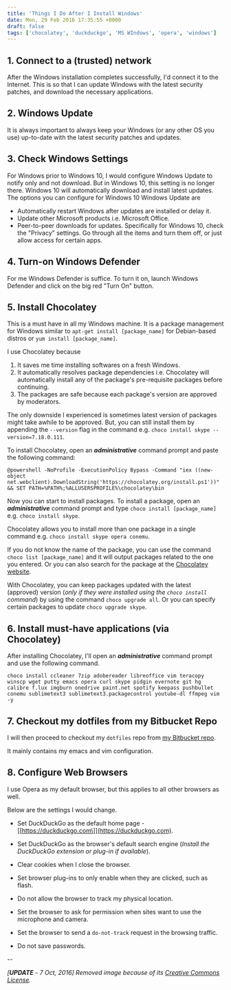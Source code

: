 ```yaml
---
title: 'Things I Do After I Install Windows'
date: Mon, 29 Feb 2016 17:35:55 +0000
draft: false
tags: ['chocolatey', 'duckduckgo', 'MS WIndows', 'opera', 'windows']
---
```


1\. Connect to a (trusted) network
----------------------------------

After the Windows installation completes successfully, I'd connect it to the Internet. This is so that I can update Windows with the latest security patches, and download the necessary applications.

2\. Windows Update
------------------

It is always important to always keep your Windows (or any other OS you use) up-to-date with the latest security patches and updates.

3\. Check Windows Settings
--------------------------

For Windows prior to Windows 10, I would configure Windows Update to notify only and not download. But in Windows 10, this setting is no longer there. Windows 10 will automatically download and install latest updates. The options you can configure for Windows 10 Windows Update are

*   Automatically restart Windows after updates are installed or delay it.
*   Update other Microsoft products i.e. Microsoft Office.
*   Peer-to-peer downloads for updates. Specifically for Windows 10, check the "Privacy" settings. Go through all the items and turn them off, or just allow access for certain apps.

4\. Turn-on Windows Defender
----------------------------

For me Windows Defender is suffice. To turn it on, launch Windows Defender and click on the big red "Turn On" button.

5\. Install Chocolatey
----------------------

This is a must have in all my Windows machine. It is a package management for Windows similar to `apt-get install [package_name]` for Debian-based distros or `yum install [package_name]`.

I use Chocolatey because

1.  It saves me time installing softwares on a fresh Windows.
2.  It automatically resolves package dependencies i.e. Chocolatey will automatically install any of the package's pre-requisite packages before continuing.
3.  The packages are safe because each package's version are approved by moderators.

The only downside I experienced is sometimes latest version of packages might take awhile to be approved. But, you can still install them by appending the `--version` flag in the command e.g. `choco install skype --version=7.18.0.111`.

To install Chocolatey, open an **_administrative_** command prompt and paste the following command:

`@powershell -NoProfile -ExecutionPolicy Bypass -Command "iex ((new-object net.webclient).DownloadString('https://chocolatey.org/install.ps1'))" && SET PATH=%PATH%;%ALLUSERSPROFILE%\chocolatey\bin`

Now you can start to install packages. To install a package, open an **_administrative_** command prompt and type `choco install [package_name]` e.g. `choco install skype`.

Chocolatey allows you to install more than one package in a single command e.g. `choco install skype opera conemu`.

If you do not know the name of the package, you can use the command `choco list [package_name]` and it will output packages related to the one you entered. Or you can also search for the package at the [Chocolatey website](https://chocolatey.org/).

With Chocolatey, you can keep packages updated with the latest (approved) version (_only if they were installed using the `choco install` command_) by using the command `choco upgrade all`. Or you can specify certain packages to update `choco upgrade skype`.

6\. Install must-have applications (via Chocolatey)
---------------------------------------------------

After installing Chocolatey, I'll open an **_administrative_** command prompt and use the following command.

`choco install ccleaner 7zip adobereader libreoffice vim teracopy winscp wget putty emacs opera curl skype pidgin evernote git hg calibre f.lux imgburn onedrive paint.net spotify keepass pushbullet conemu sublimetext3 sublimetext3.packagecontrol youtube-dl ffmpeg vim -y`

7\. Checkout my dotfiles from my Bitbucket Repo
-----------------------------------------------

I will then proceed to checkout my `dotfiles` repo from [my Bitbucket repo](https://bitbucket.org/alvinsim/dotfiles).

It mainly contains my emacs and vim configuration.

8\. Configure Web Browsers
--------------------------

I use Opera as my default browser, but this applies to all other browsers as well.

Below are the settings I would change.

*   Set DuckDuckGo as the default home page - [\[https://duckduckgo.com\]](https://duckduckgo.com).
    
*   Set DuckDuckGo as the browser's default search engine (_Install the DuckDuckGo extension or plug-in if available_).
    
*   Clear cookies when I close the browser.
    
*   Set browser plug-ins to only enable when they are clicked, such as flash.
    
*   Do not allow the browser to track my physical location.
    
*   Set the browser to ask for permission when sites want to use the microphone and camera.
    
*   Set the browser to send a `do-not-track` request in the browsing traffic.
    
*   Do not save passwords.
    

\--

_\[**UPDATE** - 7 Oct, 2016\] Removed image because of its [Creative Commons License](https://creativecommons.org/licenses/by-nc-sa/2.0/)._